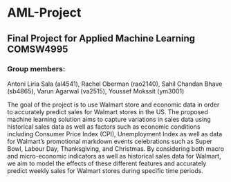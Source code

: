 # AML-Project
## Final Project for Applied Machine Learning COMSW4995
### Group members: 
Antoni Liria Sala (al4541), Rachel Oberman (rao2140), Sahil Chandan Bhave (sb4865),   Varun Agarwal (va2515), Youssef Mokssit (ym3001)

The goal of the project is to use Walmart store and economic data in order to accurately predict sales for Walmart stores in the US. The proposed machine learning solution aims to capture variations in sales data using historical sales data as well as factors such as economic conditions including Consumer Price Index (CPI), Unemployment Index as well as data for Walmart’s promotional markdown events celebrations such as Super Bowl, Labour Day, Thanksgiving, and Christmas. By considering both macro and micro-economic indicators as well as historical sales data for Walmart, we aim to model the effects of these different features and accurately predict weekly sales for Walmart stores during specific time periods.

